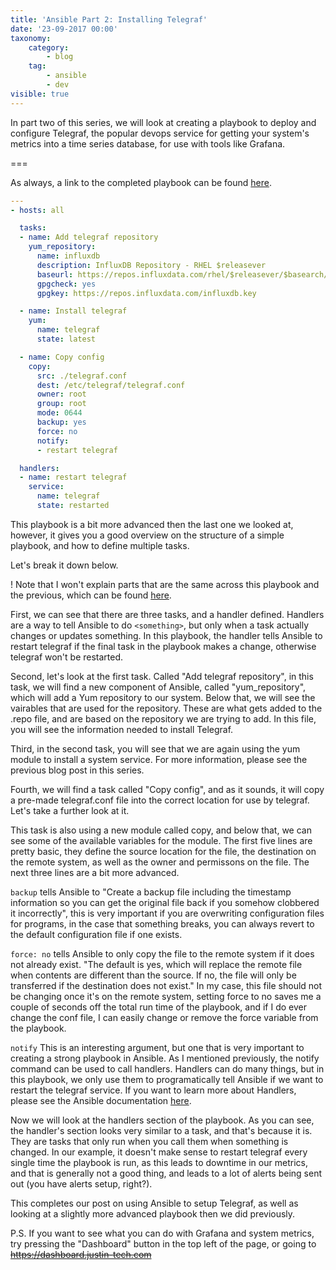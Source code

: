 ```yaml
---
title: 'Ansible Part 2: Installing Telegraf'
date: '23-09-2017 00:00'
taxonomy:
    category:
        - blog
    tag:
        - ansible
        - dev
visible: true
---
```


In part two of this series, we will look at creating a playbook to deploy and configure Telegraf, the popular devops service for getting your system's metrics into a time series database, for use with tools like Grafana.

===

As always, a link to the completed playbook can be found [here](https://git.justin-tech.com/snippets/13).

```yaml
---
- hosts: all

  tasks:
  - name: Add telegraf repository
    yum_repository:
      name: influxdb
      description: InfluxDB Repository - RHEL $releasever
      baseurl: https://repos.influxdata.com/rhel/$releasever/$basearch/stable
      gpgcheck: yes
      gpgkey: https://repos.influxdata.com/influxdb.key

  - name: Install telegraf
    yum:
      name: telegraf
      state: latest

  - name: Copy config
    copy:
      src: ./telegraf.conf
      dest: /etc/telegraf/telegraf.conf
      owner: root
      group: root
      mode: 0644
      backup: yes
      force: no
      notify:
      - restart telegraf

  handlers:
  - name: restart telegraf
    service:
      name: telegraf
      state: restarted
```

This playbook is a bit more advanced then the last one we looked at, however, it gives you a good overview on the structure of a simple playbook, and how to define multiple tasks.

Let's break it down below.

! Note that I won't explain parts that are the same across this playbook and the previous, which can be found [here](https://blog.justin-tech.com/blog/ansible-part-1-linux-host-updates).

First, we can see that there are three tasks, and a handler defined. Handlers are a way to tell Ansible to do `<something>`, but only when a task actually changes or updates something. In this playbook, the handler tells Ansible to restart telegraf if the final task in the playbook makes a change, otherwise telegraf won't be restarted.

Second, let's look at the first task. Called "Add telegraf repository", in this task, we will find a new component of Ansible, called "yum_repository", which will add a Yum repository to our system. Below that, we will see the vairables that are used for the repository. These are what gets added to the .repo file, and are based on the repository we are trying to add. In this file, you will see the information needed to install Telegraf.

Third, in the second task, you will see that we are again using the yum module to install a system service. For more information, please see the previous blog post in this series.

Fourth, we will find a task called "Copy config", and as it sounds, it will copy a pre-made telegraf.conf file into the correct location for use by telegraf. Let's take a further look at it.

This task is also using a new module called copy, and below that, we can see some of the available variables for the module. The first five lines are pretty basic, they define the source location for the file, the destination on the remote system, as well as the owner and permissons on the file. The next three lines are a bit more advanced.

`backup` tells Ansible to "Create a backup file including the timestamp information so you can get the original file back if you somehow clobbered it incorrectly", this is very important if you are overwriting configuration files for programs, in the case that something breaks, you can always revert to the default configuration file if one exists.

`force: no` tells Ansible to only copy the file to the remote system if it does not already exist. "The default is yes, which will replace the remote file when contents are different than the source. If no, the file will only be transferred if the destination does not exist." In my case, this file should not be changing once it's on the remote system, setting force to no saves me a couple of seconds off the total run time of the playbook, and if I do ever change the conf file, I can easily change or remove the force variable from the playbook.

`notify` This is an interesting argument, but one that is very important to creating a strong playbook in Ansible. As I mentioned previously, the notify command can be used to call handlers. Handlers can do many things, but in this playbook, we only use them to programatically tell Ansible if we want to restart the telegraf service. If you want to learn more about Handlers, please see the Ansible documentation [here](http://docs.ansible.com/ansible/latest/playbooks_intro.html#handlers-running-operations-on-change).

Now we will look at the handlers section of the playbook. As you can see, the handler's section looks very similar to a task, and that's because it is. They are tasks that only run when you call them when something is changed. In our example, it doesn't make sense to restart telegraf every single time the playbook is run, as this leads to downtime in our metrics, and that is generally not a good thing, and leads to a lot of alerts being sent out (you have alerts setup, right?).

This completes our post on using Ansible to setup Telegraf, as well as looking at a slightly more advanced playbook then we did previously.

P.S. If you want to see what you can do with Grafana and system metrics, try pressing the "Dashboard" button in the top left of the page, or going to ~~https://dashboard.justin-tech.com~~